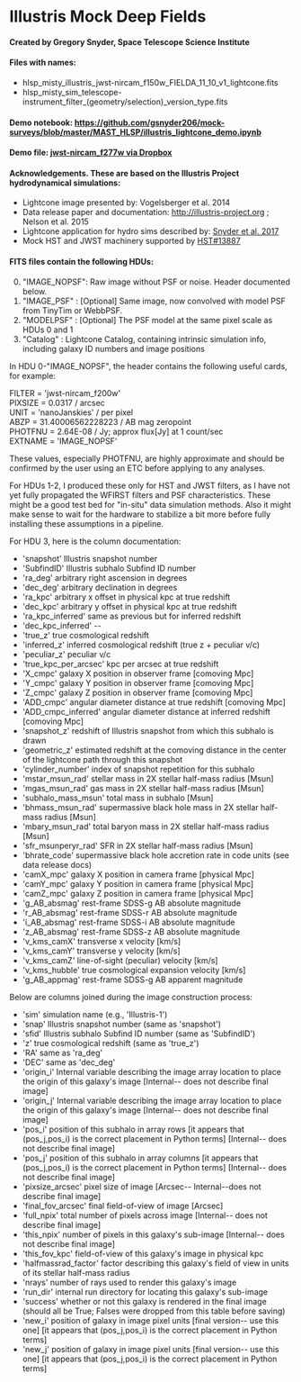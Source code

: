 # Illustris Mock Deep Fields
#### Created by Gregory Snyder, Space Telescope Science Institute

#### Files with names:
* hlsp_misty_illustris_jwst-nircam_f150w_FIELDA_11_10_v1_lightcone.fits
* hlsp_misty_sim_telescope-instrument_filter_(geometry/selection)_version_type.fits

#### Demo notebook: <https://github.com/gsnyder206/mock-surveys/blob/master/MAST_HLSP/illustris_lightcone_demo.ipynb>
#### Demo file:  [jwst-nircam_f277w via Dropbox](https://www.dropbox.com/s/puubem9bu8j8x21/hlsp_misty_illustris_jwst-nircam_f277w_FIELDA_11_10_v1_lightcone.fits?dl=1)


#### Acknowledgements.  These are based on the Illustris Project hydrodynamical simulations:
* Lightcone image presented by: Vogelsberger et al. 2014
* Data release paper and documentation:  <http://illustris-project.org> ; Nelson et al. 2015
* Lightcone application for hydro sims described by: [Snyder et al. 2017](http://adsabs.harvard.edu/abs/2017MNRAS.468..207S)
* Mock HST and JWST machinery supported by [HST#13887](http://adsabs.harvard.edu/abs/2014hst..prop13887S)

#### FITS files contain the following HDUs:

0. "IMAGE_NOPSF":  Raw image without PSF or noise.  Header documented below.
1. "IMAGE_PSF"  :  [Optional] Same image, now convolved with model PSF from TinyTim or WebbPSF.
2. "MODELPSF"   :  [Optional] The PSF model at the same pixel scale as HDUs 0 and 1
3. "Catalog"    :  Lightcone Catalog, containing intrinsic simulation info, including galaxy ID numbers and image positions

In HDU 0-"IMAGE_NOPSF", the header contains the following useful cards, for example:

FILTER  = 'jwst-nircam_f200w'                                                   
PIXSIZE =               0.0317 / arcsec                                         
UNIT    = 'nanoJanskies'       / per pixel                                      
ABZP    =    31.40006562228223 / AB mag zeropoint                               
PHOTFNU =             2.64E-08 / Jy; approx flux[Jy] at 1 count/sec             
EXTNAME = 'IMAGE_NOPSF'  

These values, especially PHOTFNU, are highly approximate and should be confirmed by the user using an ETC before applying to any analyses.

For HDUs 1-2, I produced these only for HST and JWST filters, as I have not yet fully propagated the WFIRST filters and PSF characteristics. These might be a good test bed for "in-situ" data simulation methods.  Also it might make sense to wait for the hardware to stabilize a bit more before fully installing these assumptions in a pipeline.

For HDU 3, here is the column documentation:
* 'snapshot' 	       	      Illustris snapshot number
* 'SubfindID'		      Illustris subhalo Subfind ID number
* 'ra_deg'		      arbitrary right ascension in degrees
* 'dec_deg'		      arbitrary declination in degrees
* 'ra_kpc'		      arbitrary x offset in physical kpc at true redshift
* 'dec_kpc'		      arbitrary y offset in physical kpc at true redshift
* 'ra_kpc_inferred'	      same as previous but for inferred redshift
* 'dec_kpc_inferred'	      --
* 'true_z'		      true cosmological redshift
* 'inferred_z'		      inferred cosmological redshift (true z + peculiar v/c)           		       
* 'peculiar_z'		      peculiar v/c
* 'true_kpc_per_arcsec'	      kpc per arcsec at true redshift
* 'X_cmpc'		      galaxy X position in observer frame [comoving Mpc]
* 'Y_cmpc'		      galaxy Y position in observer frame [comoving Mpc]
* 'Z_cmpc'		      galaxy Z position in observer frame [comoving Mpc]
* 'ADD_cmpc'		      angular diameter distance at true redshift [comoving Mpc]
* 'ADD_cmpc_inferred'	      angular diameter distance at inferred redshift [comoving Mpc]
* 'snapshot_z'		      redshift of Illustris snapshot from which this subhalo is drawn
* 'geometric_z'		      estimated redshift at the comoving distance in the center of the lightcone path through this snapshot
* 'cylinder_number'	      index of snapshot repetition for this subhalo
* 'mstar_msun_rad'	      stellar mass in 2X stellar half-mass radius [Msun]
* 'mgas_msun_rad'		      gas mass in 2X stellar half-mass radius [Msun]
* 'subhalo_mass_msun'	      total mass in subhalo [Msun]
* 'bhmass_msun_rad'	      supermassive black hole mass in 2X stellar half-mass radius [Msun]
* 'mbary_msun_rad'	      total baryon mass in 2X stellar half-mass radius [Msun]
* 'sfr_msunperyr_rad'	      SFR in 2X stellar half-mass radius [Msun]
* 'bhrate_code'		      supermassive black hole accretion rate in code units (see data release docs)
* 'camX_mpc'		      galaxy X position in camera frame [physical Mpc]
* 'camY_mpc'		      galaxy Y position in camera frame [physical Mpc]
* 'camZ_mpc'		      galaxy Z position in camera frame [physical Mpc]
* 'g_AB_absmag'		      rest-frame SDSS-g AB absolute magnitude
* 'r_AB_absmag'		      rest-frame SDSS-r AB absolute magnitude
* 'i_AB_absmag'		      rest-frame SDSS-i AB absolute magnitude
* 'z_AB_absmag'		      rest-frame SDSS-z AB absolute magnitude
* 'v_kms_camX'		      transverse x velocity [km/s]
* 'v_kms_camY'		      transverse y velocity [km/s]
* 'v_kms_camZ'		      line-of-sight (peculiar) velocity [km/s]
* 'v_kms_hubble'		      true cosmological expansion velocity [km/s]
* 'g_AB_appmag'		      rest-frame SDSS-g AB apparent magnitude

Below are columns joined during the image construction process:

* 'sim'			      simulation name (e.g., 'Illustris-1')
* 'snap'			      Illustris snapshot number (same as 'snapshot')
* 'sfid'			      Illustris subhalo Subfind ID number (same as 'SubfindID')
* 'z'			      true cosmological redshift (same as 'true_z')
* 'RA'			      same as 'ra_deg'
* 'DEC'			      same as 'dec_deg'
* 'origin_i'		      Internal variable describing the image array location to place the origin of this galaxy's image [Internal-- does not describe final image]
* 'origin_j'		      Internal variable describing the image array location to place the origin of this galaxy's image [Internal-- does not describe final image]
* 'pos_i'			      position of this subhalo in array rows  [it appears that (pos_j,pos_i) is the correct placement in Python terms] [Internal-- does not describe final image]
* 'pos_j'			      position of this subhalo in array columns  [it appears that (pos_j,pos_i) is the correct placement in Python terms] [Internal-- does not describe final image]
* 'pixsize_arcsec'	      pixel size of image [Arcsec-- Internal--does not describe final image]
* 'final_fov_arcsec'	      final field-of-view of image [Arcsec]
* 'full_npix'		      total number of pixels across image [Internal-- does not describe final image]
* 'this_npix'		      number of pixels in this galaxy's sub-image [Internal-- does not describe final image]
* 'this_fov_kpc'		      field-of-view of this galaxy's image in physical kpc
* 'halfmassrad_factor'	      factor describing this galaxy's field of view in units of its stellar half-mass radius
* 'nrays'			      number of rays used to render this galaxy's image
* 'run_dir'		      internal run directory for locating this galaxy's sub-image
* 'success'		      whether or not this galaxy is rendered in the final image (should all be True; Falses were dropped from this table before saving)
* 'new_i'			      position of galaxy in image pixel units [final version-- use this one]  [it appears that (pos_j,pos_i) is the correct placement in Python terms]
* 'new_j'			      position of galaxy in image pixel units [final version-- use this one]  [it appears that (pos_j,pos_i) is the correct placement in Python terms]
